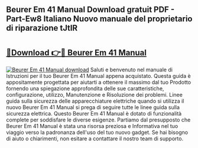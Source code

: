 ## Beurer Em 41 Manual Download gratuit PDF - Part-Ew8 Italiano Nuovo manuale del proprietario di riparazione tJtIR

# <h2><a href="http://dfbpry.blite.top/?on=Beurer+Em+41+Manual">🔗Download 👉🔴 Beurer Em 41 Manual</a></h2>

[![Beurer Em 41 Manual download](https://i.imgur.com/lujVjoI.png)](http://dfbpry.blite.top/?on=Beurer+Em+41+Manual)
Saluti e benvenuto nel manuale di Istruzioni per il tuo Beurer Em 41 Manual appena acquistato. Questa guida è appositamente progettata per aiutarti a ottenere il massimo dal tuo Prodotto fornendo una spiegazione approfondita delle sue caratteristiche, configurazione, utilizzo, Manutenzione e Risoluzione dei problemi. Linee guida sulla sicurezza delle apparecchiature elettriche quando si utilizza il nuovo Beurer Em 41 Manual si prega di seguire tutte le linee guida sulla sicurezza elettrica. Questo Beurer Em 41 Manual è dotato di funzionalità complete per soddisfare le diverse esigenze. Partiamo dal presupposto che Beurer Em 41 Manual è stata una risorsa preziosa e Informativa nel tuo viaggio verso la padronanza dell'uso del tuo nuovo gadget. Se hai bisogno di aiuto o chiarimenti, non esitare a contattare il nostro team di supporto.
